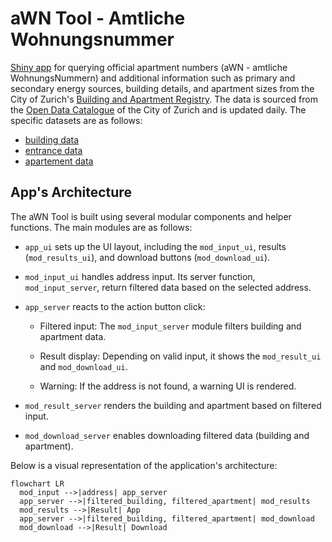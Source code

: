 # aWN Tool - Amtliche Wohnungsnummer

[Shiny app](https://www.stadt-zuerich.ch/prd/de/index/statistik/publikationen-angebote/register-dwh/gebaeude-wohnungsregister/amtliche-wohnungsnummer-awn.html) for querying official apartment numbers (aWN - amtliche WohnungsNummern) and additional information such as primary and secondary energy sources, building details, and apartment sizes from the City of Zurich's [Building and Apartment Registry](https://www.stadt-zuerich.ch/prd/de/index/statistik/publikationen-angebote/register-dwh/gebaeude-wohnungsregister.html). The data is sourced from the [Open Data Catalogue](https://data.stadt-zuerich.ch/) of the City of Zurich and is updated daily. The specific datasets are as follows:

-   [building data](https://data.stadt-zuerich.ch/dataset/geo_gebaeude__und_wohnungsregister_der_stadt_zuerich__gwz__gemaess_gwr_datenmodell/resource/0dc7e4f2-09dd-4054-a14f-9ee8e6d5b2bb)
-   [entrance data](https://data.stadt-zuerich.ch/dataset/geo_gebaeude__und_wohnungsregister_der_stadt_zuerich__gwz__gemaess_gwr_datenmodell/resource/22094869-a3f4-44a1-a49d-a9d7dc80253a)
-   [apartement data](https://data.stadt-zuerich.ch/dataset/geo_gebaeude__und_wohnungsregister_der_stadt_zuerich__gwz__gemaess_gwr_datenmodell/resource/69aeb436-4718-4b56-a7b5-452f37a97147)

## App's Architecture

The aWN Tool is built using several modular components and helper functions. The main modules are as follows:

-   `app_ui` sets up the UI layout, including the `mod_input_ui`, results (`mod_results_ui`), and download buttons (`mod_download_ui`).

-   `mod_input_ui` handles address input. Its server function, `mod_input_server`, return filtered data based on the selected address.

-   `app_server` reacts to the action button click:

    -   Filtered input: The `mod_input_server` module filters building and apartment data.

    -   Result display: Depending on valid input, it shows the `mod_result_ui` and `mod_download_ui`.

    -   Warning: If the address is not found, a warning UI is rendered.

-   `mod_result_server` renders the building and apartment based on filtered input.

-   `mod_download_server` enables downloading filtered data (building and apartment).

Below is a visual representation of the application's architecture:

``` mermaid
flowchart LR
  mod_input -->|address| app_server
  app_server -->|filtered_building, filtered_apartment| mod_results
  mod_results -->|Result| App
  app_server -->|filtered_building, filtered_apartment| mod_download
  mod_download -->|Result| Download
```
